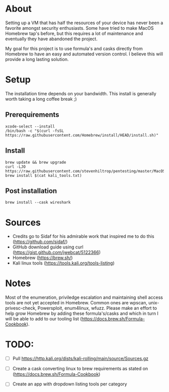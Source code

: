 # About
Setting up a VM that has half the resources of your device has never been a favorite amongst security enthusiasts. Some have tried to make MacOS Homebrew tap's before, but this requires a lot of maintenance and eventually they have abandoned the project.

My goal for this project is to use formula's and casks directly from Homebrew to have an easy and automated version control. I believe this will provide a long lasting solution.

# Setup
The installation time depends on your bandwidth.
This install is generally worth taking a long coffee break ;)
## Prerequirements
    xcode-select --install
    /bin/bash -c "$(curl -fsSL https://raw.githubusercontent.com/Homebrew/install/HEAD/install.sh)"

## Install
    brew update && brew upgrade
    curl -LJO https://raw.githubusercontent.com/stevenhiltrop/pentesting/master/MacOS/kali_tools.txt
    brew install $(cat kali_tools.txt)
## Post installation
    brew install --cask wireshark
# Sources
- Credits go to Sidaf for his admirable work that inspired me to do this (https://github.com/sidaf/)
- GitHub download guide using curl (https://gist.github.com/jwebcat/5122366)
- Homebrew (https://brew.sh/)
- Kali linux tools (https://tools.kali.org/tools-listing)

# Notes
Most of the enumeration, priviledge escalation and maintaining shell access tools are not yet accepted in Homebrew.
Common ones are wpscan, unix-privesc-check, Powersploit, enum4linux, wfuzz.
Please make an effort to help grow Homebrew by adding these formula's/casks and which in turn I will be able to add to our tooling list (https://docs.brew.sh/Formula-Cookbook).

# TODO:
- [ ] Pull https://http.kali.org/dists/kali-rolling/main/source/Sources.gz
- [ ] Create a cask converting linux to brew requirements as stated on (https://docs.brew.sh/Formula-Cookbook)
- [ ] Create an app with dropdown listing tools per category


